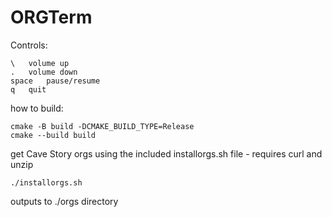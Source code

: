 
# ORGTerm
Controls:
```
\	volume up
.	volume down
space	pause/resume
q	quit
```
how to build:

```
cmake -B build -DCMAKE_BUILD_TYPE=Release
cmake --build build
```

get Cave Story orgs using the included installorgs.sh file - requires curl and unzip
```
./installorgs.sh
```
outputs to ./orgs directory
